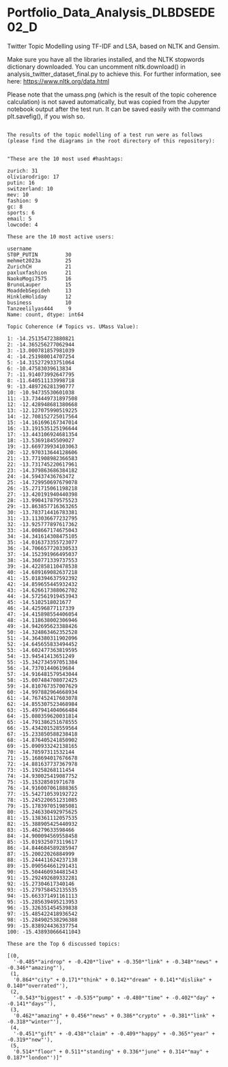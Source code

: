 # Portfolio_Data_Analysis_DLBDSEDE02_D

Twitter Topic Modelling using TF-IDF and LSA, based on NLTK and Gensim.

Make sure you have all the libraries installed, and the NLTK stopwords dictionary downloaded. You can uncomment nltk.download() in analysis_twitter_dataset_final.py to achieve this. For further information, see here: https://www.nltk.org/data.html

Please note that the umass.png (which is the result of the topic coherence calculation) is not saved automatically, but was copied from the Jupyter notebook output after the test run. It can be saved easily with the command plt.savefig(), if you wish so.

~~~~~~~~~~~~~~~~~~~~~~~~~~~~~~~~~~

The results of the topic modelling of a test run were as follows (please find the diagrams in the root directory of this repository):


"These are the 10 most used #hashtags:

zurich: 31
oliviarodrigo: 17
putin: 16
switzerland: 10
mev: 10
fashion: 9
gc: 8
sports: 6
email: 5
lowcode: 4

These are the 10 most active users:

username
ST0P_PUTIN         30
mehmet2023a        25
ZurichCH           21
paxluxfashion      21
NaokoMogi7575      16
BrunoLauper        15
MoaddebSepideh     13
HinkleHoliday      12
business           10
Tanzeelilyas444     9
Name: count, dtype: int64

Topic Coherence (# Topics vs. UMass Value):

1: -14.251354723880821
2: -14.365256277062944
3: -13.000781857981039
4: -14.251980014707254
5: -14.315272933751064
6: -10.47583039613834
7: -11.914073992647795
8: -11.640511133998718
9: -13.489726281390777
10: -10.94735530601038
11: -13.734449731897508
12: -12.428948681380668
13: -12.127075990519225
14: -12.708152725017564
15: -14.161696167347014
16: -13.191535125196644
17: -13.443106924681354
18: -13.53691845509027
19: -13.669739934103063
20: -12.970313644128606
21: -13.771908982366583
22: -13.731745220617961
23: -14.379863686384182
24: -14.59437436763472
25: -14.729950697679078
26: -15.271715061198218
27: -13.420191940440398
28: -13.990417879575523
29: -13.863857716363265
30: -13.783714416783381
31: -13.113036677232795
32: -13.925777897617362
33: -14.008667174675043
34: -14.341614308475105
35: -14.016373355723077
36: -14.706657720330533
37: -14.152391966495037
38: -14.360771339737553
39: -14.422858110478538
40: -14.689169082637218
41: -15.018394637592392
42: -14.859655445932432
43: -14.626617388062702
44: -14.572561919453943
45: -14.5102518021677
46: -14.42596877117339
47: -14.415898554406054
48: -14.118638002306946
49: -14.942695623388426
50: -14.324863462352528
51: -14.364380311902096
52: -14.645655833494452
53: -14.602477363819595
54: -13.94541413651249
55: -15.342734597051384
56: -14.73701440619684
57: -14.916481579543044
58: -15.007484708072425
59: -14.810767357007629
60: -14.997882964668934
61: -14.767452417603078
62: -14.855307523468984
63: -15.497941404066484
64: -15.080359620031814
65: -14.791386251678555
66: -15.434201528559564
67: -15.233850588238418
68: -14.876405241850902
69: -15.090933242138165
70: -14.78597311532144
71: -15.168694017676678
72: -14.881637737367978
73: -15.19258268111454
74: -14.930025419087752
75: -15.15328501971678
76: -14.916007061888365
77: -15.542710539192722
78: -15.245220651231085
79: -15.178397051985081
80: -15.246330492975625
81: -15.138361112057535
82: -15.388905425440932
83: -15.46279633598466
84: -14.900094569558458
85: -15.019325073119617
86: -14.844684589285947
87: -15.20022026884999
88: -15.244411624237138
89: -15.090564661291431
90: -15.504460934481543
91: -15.292492689332281
92: -15.27304617340146
93: -15.279758452135535
94: -15.663371491161113
95: -15.285639495213953
96: -15.326351454539838
97: -15.485422418936542
98: -15.284902538296388
99: -15.838924436337754
100: -15.438930666411043

These are the Top 6 discussed topics:

[(0,
  '-0.485*"airdrop" + -0.420*"live" + -0.350*"link" + -0.348*"news" + -0.346*"amazing"'),
 (1,
  '0.864*"city" + 0.171*"think" + 0.142*"dream" + 0.141*"dislike" + 0.140*"overrated"'),
 (2,
  '-0.543*"biggest" + -0.535*"pump" + -0.480*"time" + -0.402*"day" + -0.141*"days"'),
 (3,
  '0.462*"amazing" + 0.456*"news" + 0.386*"crypto" + -0.381*"link" + -0.318*"winter"'),
 (4,
  '-0.451*"gift" + -0.438*"claim" + -0.409*"happy" + -0.365*"year" + -0.319*"new"'),
 (5,
  '0.514*"floor" + 0.511*"standing" + 0.336*"june" + 0.314*"may" + 0.187*"london"')]"


